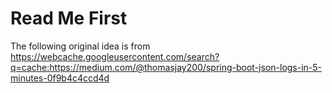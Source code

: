 # Read Me First

The following original idea is from  
https://webcache.googleusercontent.com/search?q=cache:https://medium.com/@thomasjay200/spring-boot-json-logs-in-5-minutes-0f9b4c4ccd4d

